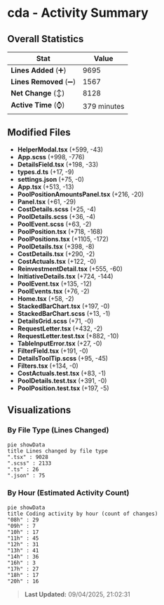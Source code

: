 # cda - Activity Summary 

## Overall Statistics

| Stat                   | Value                                                             |
| ---------------------- | ----------------------------------------------------------------- |
| **Lines Added** (➕)   | 9695                                          |
| **Lines Removed** (➖) | 1567                                        |
| **Net Change** (↕)    | 8128                |
| **Active Time** (⌚)   | 379 minutes |


## Modified Files
- **HelperModal.tsx** (+599, -43)
- **App.scss** (+998, -776)
- **DetailsField.tsx** (+198, -33)
- **types.d.ts** (+17, -9)
- **settings.json** (+75, -0)
- **App.tsx** (+513, -13)
- **PoolPositionAmountsPanel.tsx** (+216, -20)
- **Panel.tsx** (+61, -29)
- **CostDetails.scss** (+25, -4)
- **PoolDetails.scss** (+36, -4)
- **PoolEvent.scss** (+63, -2)
- **PoolPosition.tsx** (+718, -168)
- **PoolPositions.tsx** (+1105, -172)
- **PoolDetails.tsx** (+398, -8)
- **CostDetails.tsx** (+290, -2)
- **CostActuals.tsx** (+122, -0)
- **ReinvestmentDetail.tsx** (+555, -60)
- **InitiativeDetails.tsx** (+724, -144)
- **PoolEvent.tsx** (+135, -12)
- **PoolEvents.tsx** (+76, -2)
- **Home.tsx** (+58, -2)
- **StackedBarChart.tsx** (+197, -0)
- **StackedBarChart.scss** (+13, -1)
- **DetailsGrid.scss** (+71, -0)
- **RequestLetter.tsx** (+432, -2)
- **RequestLetter.test.tsx** (+882, -10)
- **TableInputError.tsx** (+27, -0)
- **FilterField.tsx** (+191, -0)
- **DetailsToolTip.scss** (+95, -45)
- **Filters.tsx** (+134, -0)
- **CostActuals.test.tsx** (+83, -1)
- **PoolDetails.test.tsx** (+391, -0)
- **PoolPosition.test.tsx** (+197, -5)

## Visualizations

### By File Type (Lines Changed)

```mermaid
pie showData
title Lines changed by file type
".tsx" : 9028
".scss" : 2133
".ts" : 26
".json" : 75
```

### By Hour (Estimated Activity Count)

```mermaid
pie showData
title Coding activity by hour (count of changes)
"08h" : 29
"09h" : 7
"10h" : 17
"11h" : 45
"12h" : 31
"13h" : 41
"14h" : 36
"16h" : 3
"17h" : 27
"18h" : 17
"20h" : 16
```


> **Last Updated:** 09/04/2025, 21:02:31